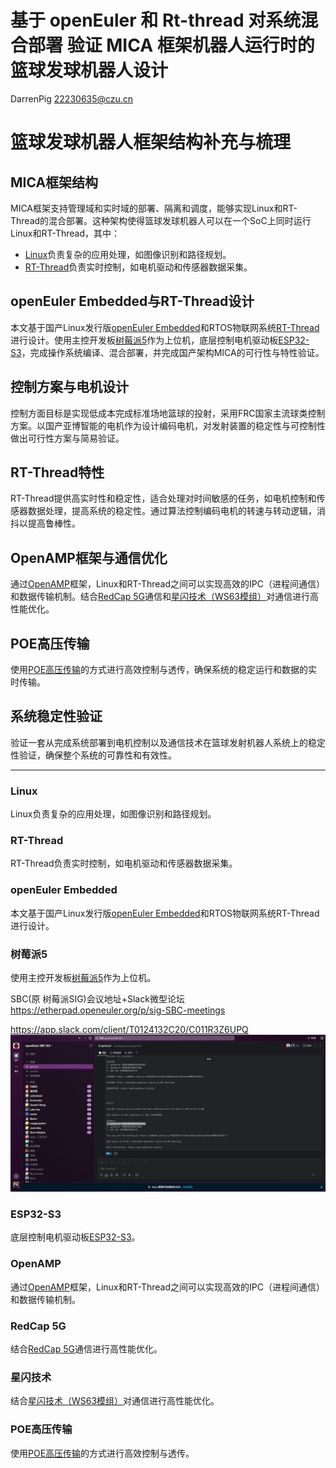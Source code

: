 # 基于 openEuler 和 Rt-thread 对系统混合部署 验证 MICA 框架机器人运行时的篮球发球机器人设计
DarrenPig 22230635@czu.cn

# 篮球发球机器人框架结构补充与梳理

## MICA框架结构
MICA框架支持管理域和实时域的部署、隔离和调度，能够实现Linux和RT-Thread的混合部署。这种架构使得篮球发球机器人可以在一个SoC上同时运行Linux和RT-Thread，其中：
- [Linux](#Linux)负责复杂的应用处理，如图像识别和路径规划。
- [RT-Thread](#RT-Thread)负责实时控制，如电机驱动和传感器数据采集。

## openEuler Embedded与RT-Thread设计
本文基于国产Linux发行版[openEuler Embedded](#openEuler-Embedded)和RTOS物联网系统[RT-Thread](#RT-Thread)进行设计。使用主控开发板[树莓派5](#树莓派5)作为上位机，底层控制电机驱动板[ESP32-S3](#ESP32-S3)，完成操作系统编译、混合部署，并完成国产架构MICA的可行性与特性验证。

## 控制方案与电机设计
控制方面目标是实现低成本完成标准场地篮球的投射，采用FRC国家主流球类控制方案。以国产亚博智能的电机作为设计编码电机，对发射装置的稳定性与可控制性做出可行性方案与简易验证。

## RT-Thread特性
RT-Thread提供高实时性和稳定性，适合处理对时间敏感的任务，如电机控制和传感器数据处理，提高系统的稳定性。通过算法控制编码电机的转速与转动逻辑，消抖以提高鲁棒性。

## OpenAMP框架与通信优化
通过[OpenAMP](#OpenAMP)框架，Linux和RT-Thread之间可以实现高效的IPC（进程间通信）和数据传输机制。结合[RedCap 5G](#RedCap-5G)通信和[星闪技术（WS63模组）](#星闪技术)对通信进行高性能优化。

## POE高压传输
使用[POE高压传输](#POE高压传输)的方式进行高效控制与透传，确保系统的稳定运行和数据的实时传输。

## 系统稳定性验证
验证一套从完成系统部署到电机控制以及通信技术在篮球发射机器人系统上的稳定性验证，确保整个系统的可靠性和有效性。

---

### Linux
Linux负责复杂的应用处理，如图像识别和路径规划。

### RT-Thread
RT-Thread负责实时控制，如电机驱动和传感器数据采集。

### openEuler Embedded
本文基于国产Linux发行版[openEuler Embedded](http://openeuler.org/)和RTOS物联网系统RT-Thread进行设计。

### 树莓派5
使用主控开发板[树莓派5](https://www.raspberrypi.org/products/raspberry-pi-4-model-b/)作为上位机。

SBC(原 树莓派SIG)会议地址+Slack微型论坛
https://etherpad.openeuler.org/p/sig-SBC-meetings

https://app.slack.com/client/T0124132C20/C011R3Z6UPQ
![输入图片说明](../Image/Slack.png)
### ESP32-S3
底层控制电机驱动板[ESP32-S3](https://www.espressif.com/en/products/socs/esp32-s3)。

### OpenAMP
通过[OpenAMP](https://www.xilinx.com/html_docs/xapp1257.htm)框架，Linux和RT-Thread之间可以实现高效的IPC（进程间通信）和数据传输机制。

### RedCap 5G
结合[RedCap 5G](https://www.3gpp.org/technologies/keywords/124-5g-redcap)通信进行高性能优化。

### 星闪技术
结合[星闪技术（WS63模组）](https://www.csdn.net/blog/qq_41757273/)对通信进行高性能优化。

### POE高压传输
使用[POE高压传输](https://www.h3c.com/solution/technical/poe/)的方式进行高效控制与透传。
